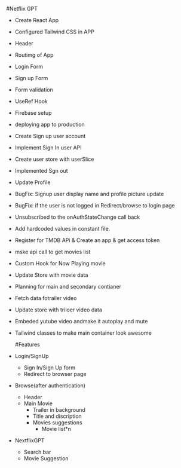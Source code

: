 #Netflix GPT

- Create React App
- Configured Tailwind CSS in APP
- Header
- Routimg of App
- Login Form
- Sign up Form
- Form validation
- UseRef Hook
- Firebase setup
- deploying app to production
- Create Sign up user account
- Implement Sign In user API
- Create user store with userSlice
- Implemented Sgn out
- Update Profile
- BugFix: Signup user display name and profile picture update
- BugFix: if the user is not logged in Redirect/browse to login page
- Unsubscribed to the onAuthStateChange call back
- Add hardcoded values in constant file.
- Register for TMDB APi & Create an app & get access token
- mske api call to get movies list
- Custom Hook for Now Playing movie
- Update Store with movie data
- Planning for main and secondary contianer
- Fetch data fotrailer video
- Update store with triloer video data
- Embeded yutube video andmake it autoplay and mute
- Tailwind classes to make main container look awesome

  #Features

- Login/SignUp
  - Sign In/Sign Up form
  - Redirect to browser page
- Browse(after authentication)
  - Header
  - Main Movie
    - Trailer in background
    - Title and discription
    - Movies suggestions
      - Movie list\*n
- NextflixGPT
  - Search bar
  - Movie Suggestion
